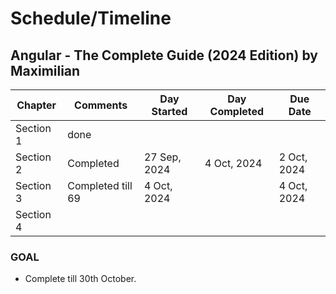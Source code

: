 # Schedule/Timeline

## Angular - The Complete Guide (2024 Edition) by Maximilian


| Chapter  | Comments | Day Started | Day Completed | Due Date
| ------------- | ------------- | ------------- | ------------- | ------------- |
| Section 1  | done  |
| Section 2  | Completed | 27 Sep, 2024 | 4 Oct, 2024 | 2 Oct, 2024
| Section 3  |  Completed till 69  | 4 Oct, 2024 | | 4 Oct, 2024
| Section 4  |    |



### GOAL
- Complete till 30th October.